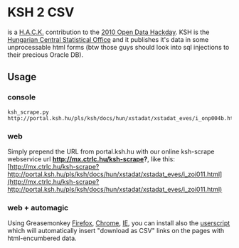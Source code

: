 # KSH 2 CSV

is a [H.A.C.K.](http://hspbp.org/) contribution to the [2010 Open Data Hackday](http://www.opendataday.org/). KSH is the [Hungarian Central Statistical Office](http://portal.ksh.hu/portal/page?_pageid=38,119919&_dad=portal&_schema=PORTAL) and it publishes it's data in some unprocessable html forms (btw those guys should look into sql injections to their precious Oracle DB).

## Usage

### console
    ksh_scrape.py http://portal.ksh.hu/pls/ksh/docs/hun/xstadat/xstadat_eves/i_onp004b.html
### web
Simply prepend the URL from portal.ksh.hu with our online ksh-scrape webservice url **http://mx.ctrlc.hu/ksh-scrape?**, like this: [http://mx.ctrlc.hu/ksh-scrape?http://portal.ksh.hu/pls/ksh/docs/hun/xstadat/xstadat_eves/i_zoi011.html](http://mx.ctrlc.hu/ksh-scrape?http://portal.ksh.hu/pls/ksh/docs/hun/xstadat/xstadat_eves/i_zoi011.html)
### web + automagic
Using Greasemonkey [Firefox](https://addons.mozilla.org/en-US/firefox/addon/748/), [Chrome](http://blog.chromium.org/2010/02/40000-more-extensions.html), [IE](http://www.gm4ie.com/), you can install also the [userscript](https://github.com/stef/ksh-scraper/raw/master/ksh2csv.user.js) which will automatically insert "download as CSV" links on the pages with html-encumbered data.
